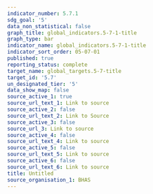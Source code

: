 ```yaml
---
indicator_number: 5.7.1
sdg_goal: '5'
data_non_statistical: false
graph_title: global_indicators.5-7-1-title
graph_type: bar
indicator_name: global_indicators.5-7-1-title
indicator_sort_order: 05-07-01
published: true
reporting_status: complete
target_name: global_targets.5-7-title
target_id: '5.7'
un_designated_tier: '5'
data_show_map: false
source_active_1: true
source_url_text_1: Link to source
source_active_2: false
source_url_text_2: Link to Source
source_active_3: false
source_url_3: Link to source
source_active_4: false
source_url_text_4: Link to source
source_active_5: false
source_url_text_5: Link to source
source_active_6: false
source_url_text_6: Link to source
title: Untitled
source_organisation_1: BHAS
---
```

